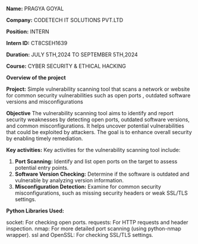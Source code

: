 **Name:** PRAGYA GOYAL

**Company:** CODETECH IT SOLUTIONS PVT.LTD

**Position:** INTERN

**Intern ID:** CT8CSEH1639

**Duration:** JULY 5TH,2024 TO SEPTEMBER 5TH,2024

**Course:** CYBER SECURITY & ETHICAL HACKING

**Overview of the project**

**Project:** Simple vulnerability scanning tool that scans a network or website for common security vulnerabilities such as open ports , outdated software versions and misconfigurations

**Objective** The vulnerability scanning tool aims to identify and report security weaknesses by detecting open ports, outdated software versions, and common misconfigurations. It helps uncover potential vulnerabilities that could be exploited by attackers. The goal is to enhance overall security by enabling timely remediation.

**Key activities:** 
Key activities for the vulnerability scanning tool include:

1. **Port Scanning:** Identify and list open ports on the target to assess potential entry points.
2. **Software Version Checking:** Determine if the software is outdated and vulnerable by analyzing version information.
3. **Misconfiguration Detection:** Examine for common security misconfigurations, such as missing security headers or weak SSL/TLS settings.

**Python Libraries Used:**

socket: For checking open ports.
requests: For HTTP requests and header inspection.
nmap: For more detailed port scanning (using python-nmap wrapper).
ssl and OpenSSL: For checking SSL/TLS settings.
